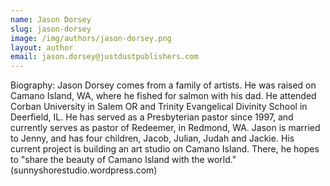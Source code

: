 ```yaml
---
name: Jason Dorsey
slug: jason-dorsey
image: /img/authors/jason-dorsey.png
layout: author
email: jason.dorsey@justdustpublishers.com
---
```


Biography: Jason Dorsey comes from a family of artists. He was raised on Camano Island, WA, where he fished for salmon with his dad. He attended Corban University in Salem OR and Trinity Evangelical Divinity School in Deerfield, IL. He has served as a Presbyterian pastor since 1997, and currently serves as pastor of Redeemer, in Redmond, WA. Jason is married to Jenny, and has four children, Jacob, Julian, Judah and Jackie. His current project is building an art studio on Camano Island. There, he hopes to "share the beauty of Camano Island with the world." (sunnyshorestudio.wordpress.com)
